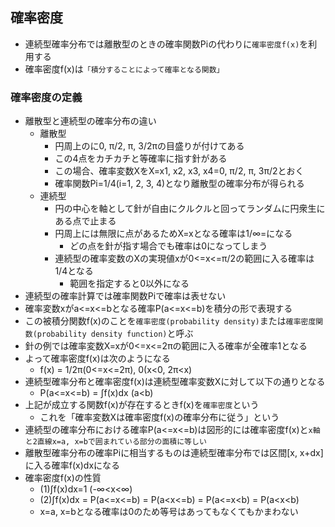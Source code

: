 ## 確率密度
* 連続型確率分布では離散型のときの確率関数Piの代わりに`確率密度f(x)`を利用する
* 確率密度f(x)は`「積分することによって確率となる関数」`

### 確率密度の定義
* 離散型と連続型の確率分布の違い
    + 離散型
        - 円周上のに0, π/2, π, 3/2πの目盛りが付けてある
        - この4点をカチカチと等確率に指す針がある
        - この場合、確率変数XをX=x1, x2, x3, x4=0, π/2, π, 3π/2とおく
        - 確率関数Pi=1/4(i=1, 2, 3, 4)となり離散型の確率分布が得られる
    + 連続型
        - 円の中心を軸として針が自由にクルクルと回ってランダムに円衆生にある点で止まる
        - 円周上には無限に点があるためX=xとなる確率は1/∞=になる
            - どの点を針が指す場合でも確率は0になってしまう
        - 連続型の確率変数のXの実現値xが0<=x<=π/2の範囲に入る確率は1/4となる
            - 範囲を指定すると0以外になる
* 連続型の確率計算では確率関数Piで確率は表せない
* 確率変数xがa<=x<=bとなる確率P(a<=x<=b)を積分の形で表現する
* この被積分関数f(x)のことを`確率密度(probability density)`または`確率密度関数(probability density function)`と呼ぶ
* 針の例では確率変数X=xが0<=x<=2πの範囲に入る確率が全確率1となる
* よって確率密度f(x)は次のようになる
    + f(x) = 1/2π(0<=x<=2π), 0(x<0, 2π<x)
* 連続型確率分布と確率密度f(x)は連続型確率変数Xに対して以下の通りとなる
    + P(a<=x<=b) = ∫f(x)dx (a<b)
* 上記が成立する関数f(x)が存在するときf(x)を`確率密度`という
    + これを「確率変数Xは確率密度f(x)の確率分布に従う」という
* 連続型の確率分布における確率P(a<=x<=b)は図形的には確率密度f(x)と`x軸と2直線x=a, x=bで囲まれている部分の面積に等しい`
* 離散型確率分布の確率Piに相当するものは連続型確率分布では区間[x, x+dx]に入る確率f(x)dxになる
* 確率密度f(x)の性質
    + (1)∫f(x)dx=1 (-∞<x<∞)
    + (2)∫f(x)dx = P(a<=x<=b) = P(a<x<=b) = P(a<=x<b) = P(a<x<b)
    + x=a, x=bとなる確率は0のため等号はあってもなくてもかまわない